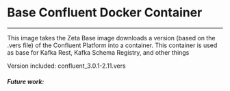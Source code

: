 # Base Confluent Docker Container
-----------
This image takes the Zeta Base image downloads a version (based on the .vers file) of the Confluent Platform into a container. This container is used as base for Kafka Rest, Kafka Schema Registry, and other things

Version included: confluent_3.0.1-2.11.vers 

##### Future work:

